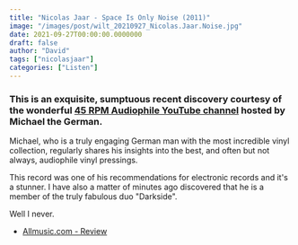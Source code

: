 ```yaml
---
title: "Nicolas Jaar - Space Is Only Noise (2011)"
image: "/images/post/wilt_20210927_Nicolas.Jaar.Noise.jpg"
date: 2021-09-27T00:00:00.0000000
draft: false
author: "David"
tags: ["nicolasjaar"]
categories: ["Listen"]
---
```

### This is an exquisite, sumptuous recent discovery courtesy of the wonderful [45 RPM Audiophile YouTube channel](https://www.youtube.com/channel/UCc1G80Jjz1vkJKVqUy2zmoQ/featured) hosted by Michael the German.

 Michael, who is a truly engaging German man with the most incredible vinyl collection, regularly shares his insights into the best, and often but not always, audiophile vinyl pressings.

 This record was one of his recommendations for electronic records and it's a stunner. I have also a matter of minutes ago discovered that he is a member of the truly fabulous duo "Darkside".

 Well I never.

-  [Allmusic.com - Review](https://www.allmusic.com/album/space-is-only-noise-mw0002094997)